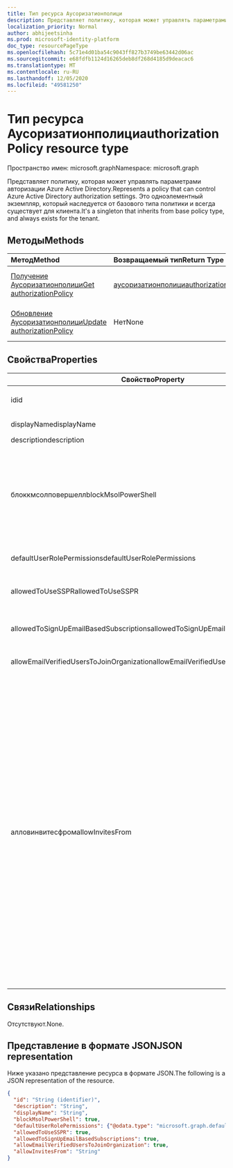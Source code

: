 ```yaml
---
title: Тип ресурса Аусоризатионполици
description: Представляет политику, которая может управлять параметрами авторизации Azure Active Directory.
localization_priority: Normal
author: abhijeetsinha
ms.prod: microsoft-identity-platform
doc_type: resourcePageType
ms.openlocfilehash: 5c71e4d01ba54c9043ff827b3749be63442d06ac
ms.sourcegitcommit: e68fdfb1124d16265deb8df268d4185d9deacac6
ms.translationtype: MT
ms.contentlocale: ru-RU
ms.lasthandoff: 12/05/2020
ms.locfileid: "49581250"
---
```

# <a name="authorizationpolicy-resource-type"></a><span data-ttu-id="696a0-103">Тип ресурса Аусоризатионполици</span><span class="sxs-lookup"><span data-stu-id="696a0-103">authorizationPolicy resource type</span></span>

<span data-ttu-id="696a0-104">Пространство имен: microsoft.graph</span><span class="sxs-lookup"><span data-stu-id="696a0-104">Namespace: microsoft.graph</span></span>

<span data-ttu-id="696a0-105">Представляет политику, которая может управлять параметрами авторизации Azure Active Directory.</span><span class="sxs-lookup"><span data-stu-id="696a0-105">Represents a policy that can control Azure Active Directory authorization settings.</span></span> <span data-ttu-id="696a0-106">Это одноэлементный экземпляр, который наследуется от базового типа политики и всегда существует для клиента.</span><span class="sxs-lookup"><span data-stu-id="696a0-106">It's a singleton that inherits from base policy type, and always exists for the tenant.</span></span>

## <a name="methods"></a><span data-ttu-id="696a0-107">Методы</span><span class="sxs-lookup"><span data-stu-id="696a0-107">Methods</span></span>

| <span data-ttu-id="696a0-108">Метод</span><span class="sxs-lookup"><span data-stu-id="696a0-108">Method</span></span>       | <span data-ttu-id="696a0-109">Возвращаемый тип</span><span class="sxs-lookup"><span data-stu-id="696a0-109">Return Type</span></span> | <span data-ttu-id="696a0-110">Описание</span><span class="sxs-lookup"><span data-stu-id="696a0-110">Description</span></span> |
|:-------------|:------------|:------------|
| [<span data-ttu-id="696a0-111">Получение Аусоризатионполици</span><span class="sxs-lookup"><span data-stu-id="696a0-111">Get authorizationPolicy</span></span>](../api/authorizationpolicy-get.md) | [<span data-ttu-id="696a0-112">аусоризатионполици</span><span class="sxs-lookup"><span data-stu-id="696a0-112">authorizationPolicy</span></span>](authorizationpolicy.md) | <span data-ttu-id="696a0-113">Чтение объекта Аусоризатионполици.</span><span class="sxs-lookup"><span data-stu-id="696a0-113">Read the authorizationPolicy object.</span></span> |
| [<span data-ttu-id="696a0-114">Обновление Аусоризатионполици</span><span class="sxs-lookup"><span data-stu-id="696a0-114">Update authorizationPolicy</span></span>](../api/authorizationpolicy-update.md) | <span data-ttu-id="696a0-115">Нет</span><span class="sxs-lookup"><span data-stu-id="696a0-115">None</span></span> | <span data-ttu-id="696a0-116">Обновление объекта Аусоризатионполици.</span><span class="sxs-lookup"><span data-stu-id="696a0-116">Update the authorizationPolicy object.</span></span> |

## <a name="properties"></a><span data-ttu-id="696a0-117">Свойства</span><span class="sxs-lookup"><span data-stu-id="696a0-117">Properties</span></span>  
| <span data-ttu-id="696a0-118">Свойство</span><span class="sxs-lookup"><span data-stu-id="696a0-118">Property</span></span> | <span data-ttu-id="696a0-119">Тип</span><span class="sxs-lookup"><span data-stu-id="696a0-119">Type</span></span> | <span data-ttu-id="696a0-120">Описание</span><span class="sxs-lookup"><span data-stu-id="696a0-120">Description</span></span> | 
|-|-|-|
|<span data-ttu-id="696a0-121">id</span><span class="sxs-lookup"><span data-stu-id="696a0-121">id</span></span>|<span data-ttu-id="696a0-122">String</span><span class="sxs-lookup"><span data-stu-id="696a0-122">String</span></span>| <span data-ttu-id="696a0-123">Идентификатор политики авторизации.</span><span class="sxs-lookup"><span data-stu-id="696a0-123">ID of the authorization policy.</span></span> <span data-ttu-id="696a0-124">Обязательно.</span><span class="sxs-lookup"><span data-stu-id="696a0-124">Required.</span></span> <span data-ttu-id="696a0-125">Только для чтения.</span><span class="sxs-lookup"><span data-stu-id="696a0-125">Read-only.</span></span>| 
|<span data-ttu-id="696a0-126">displayName</span><span class="sxs-lookup"><span data-stu-id="696a0-126">displayName</span></span>|<span data-ttu-id="696a0-127">String</span><span class="sxs-lookup"><span data-stu-id="696a0-127">String</span></span>| <span data-ttu-id="696a0-128">Отображаемое имя для этой политики.</span><span class="sxs-lookup"><span data-stu-id="696a0-128">Display name for this policy.</span></span> |  
|<span data-ttu-id="696a0-129">description</span><span class="sxs-lookup"><span data-stu-id="696a0-129">description</span></span>|<span data-ttu-id="696a0-130">String</span><span class="sxs-lookup"><span data-stu-id="696a0-130">String</span></span>| <span data-ttu-id="696a0-131">Описание этой политики.</span><span class="sxs-lookup"><span data-stu-id="696a0-131">Description of this policy.</span></span>|  
|<span data-ttu-id="696a0-132">блоккмсолповершелл</span><span class="sxs-lookup"><span data-stu-id="696a0-132">blockMsolPowerShell</span></span>|<span data-ttu-id="696a0-133">Логический</span><span class="sxs-lookup"><span data-stu-id="696a0-133">Boolean</span></span>| <span data-ttu-id="696a0-134">Чтобы отключить использование MSOL PowerShell, установите для этого свойства значение true.</span><span class="sxs-lookup"><span data-stu-id="696a0-134">To disable the use of MSOL PowerShell set this property to true.</span></span> <span data-ttu-id="696a0-135">Если задано значение true, также будет отключен доступ пользователей к устаревшей конечной точке службы, используемой MSOL PowerShell.</span><span class="sxs-lookup"><span data-stu-id="696a0-135">Setting to true will also disable user-based access to the legacy service endpoint used by MSOL PowerShell.</span></span> <span data-ttu-id="696a0-136">Это не повлияет на Azure AD Connect или Microsoft Graph.</span><span class="sxs-lookup"><span data-stu-id="696a0-136">This does not affect Azure AD Connect or Microsoft Graph.</span></span> | 
|<span data-ttu-id="696a0-137">defaultUserRolePermissions</span><span class="sxs-lookup"><span data-stu-id="696a0-137">defaultUserRolePermissions</span></span>|[<span data-ttu-id="696a0-138">defaultUserRolePermissions</span><span class="sxs-lookup"><span data-stu-id="696a0-138">defaultUserRolePermissions</span></span>](defaultuserrolepermissions.md)| <span data-ttu-id="696a0-139">Задает определенные настраиваемые разрешения для роли пользователя по умолчанию.</span><span class="sxs-lookup"><span data-stu-id="696a0-139">Specifies certain customizable permissions for default user role.</span></span> | 
|<span data-ttu-id="696a0-140">allowedToUseSSPR</span><span class="sxs-lookup"><span data-stu-id="696a0-140">allowedToUseSSPR</span></span>|<span data-ttu-id="696a0-141">Логический</span><span class="sxs-lookup"><span data-stu-id="696a0-141">Boolean</span></span>| <span data-ttu-id="696a0-142">Указывает, может ли функция сброса пароля Self-Serve использоваться пользователями клиента.</span><span class="sxs-lookup"><span data-stu-id="696a0-142">Indicates whether the Self-Serve Password Reset feature can be used by users on the tenant.</span></span> | 
|<span data-ttu-id="696a0-143">allowedToSignUpEmailBasedSubscriptions</span><span class="sxs-lookup"><span data-stu-id="696a0-143">allowedToSignUpEmailBasedSubscriptions</span></span>|<span data-ttu-id="696a0-144">Логический</span><span class="sxs-lookup"><span data-stu-id="696a0-144">Boolean</span></span>| <span data-ttu-id="696a0-145">Указывает, могут ли пользователи регистрироваться на почтовые подписки.</span><span class="sxs-lookup"><span data-stu-id="696a0-145">Indicates whether users can sign up for email based subscriptions.</span></span> | 
|<span data-ttu-id="696a0-146">allowEmailVerifiedUsersToJoinOrganization</span><span class="sxs-lookup"><span data-stu-id="696a0-146">allowEmailVerifiedUsersToJoinOrganization</span></span>|<span data-ttu-id="696a0-147">Логический</span><span class="sxs-lookup"><span data-stu-id="696a0-147">Boolean</span></span>| <span data-ttu-id="696a0-148">Указывает, может ли пользователь присоединиться к клиенту по проверке электронной почты.</span><span class="sxs-lookup"><span data-stu-id="696a0-148">Indicates whether a user can join the tenant by email validation.</span></span> | 
|<span data-ttu-id="696a0-149">алловинвитесфром</span><span class="sxs-lookup"><span data-stu-id="696a0-149">allowInvitesFrom</span></span>|<span data-ttu-id="696a0-150">String</span><span class="sxs-lookup"><span data-stu-id="696a0-150">String</span></span>|<span data-ttu-id="696a0-151">Указывает, кто может приглашать внешних пользователей в Организации.</span><span class="sxs-lookup"><span data-stu-id="696a0-151">Indicates who can invite external users to the organization.</span></span> <span data-ttu-id="696a0-152">Возможные значения:</span><span class="sxs-lookup"><span data-stu-id="696a0-152">Possible values are:</span></span><ul><li><span data-ttu-id="696a0-153">`none` — Запретить всем, в том числе администраторам, приглашать внешних пользователей.</span><span class="sxs-lookup"><span data-stu-id="696a0-153">`none` - Prevent everyone, including admins, from inviting external users.</span></span> <span data-ttu-id="696a0-154">Настройка по умолчанию для государственных организаций США.</span><span class="sxs-lookup"><span data-stu-id="696a0-154">Default setting for US Government.</span></span></li><li><span data-ttu-id="696a0-155">`adminsAndGuestInviters` — Разрешить членам группы "Администраторы", "Администраторы пользователей" и "гость" приглашать внешних пользователей.</span><span class="sxs-lookup"><span data-stu-id="696a0-155">`adminsAndGuestInviters` - Allow members of Global Administrators, User Administrators, and Guest Inviter roles to invite external users.</span></span></li><li><span data-ttu-id="696a0-156">`adminsGuestInvitersAndAllMembers` — Разрешить внешним пользователям приглашать этих ролей администратора и других участников роли пользователей.</span><span class="sxs-lookup"><span data-stu-id="696a0-156">`adminsGuestInvitersAndAllMembers` - Allow the above admin roles and all other User role members to invite external users.</span></span></li><li><span data-ttu-id="696a0-157">`everyone` — Разрешить всем пользователям в Организации, в том числе гостям, приглашать внешних пользователей.</span><span class="sxs-lookup"><span data-stu-id="696a0-157">`everyone` - Allow everyone in the organization, including guest users, to invite external users.</span></span> <span data-ttu-id="696a0-158">Значение по умолчанию для всех облачных сред, кроме государственных организаций США.</span><span class="sxs-lookup"><span data-stu-id="696a0-158">Default setting for all cloud environments except US Government.</span></span></li></ul> |

## <a name="relationships"></a><span data-ttu-id="696a0-159">Связи</span><span class="sxs-lookup"><span data-stu-id="696a0-159">Relationships</span></span>

<span data-ttu-id="696a0-160">Отсутствуют.</span><span class="sxs-lookup"><span data-stu-id="696a0-160">None.</span></span>

## <a name="json-representation"></a><span data-ttu-id="696a0-161">Представление в формате JSON</span><span class="sxs-lookup"><span data-stu-id="696a0-161">JSON representation</span></span>

<span data-ttu-id="696a0-162">Ниже указано представление ресурса в формате JSON.</span><span class="sxs-lookup"><span data-stu-id="696a0-162">The following is a JSON representation of the resource.</span></span>

<!-- {
  "blockType": "resource",
  "optionalProperties": [

  ],
  "@odata.type": "microsoft.graph.authorizationPolicy",
  "baseType": "",
  "keyProperty": "id"
}-->

```json
{
  "id": "String (identifier)",
  "description": "String",
  "displayName": "String",
  "blockMsolPowerShell": true,
  "defaultUserRolePermissions": {"@odata.type": "microsoft.graph.defaultUserRolePermissions"},
  "allowedToUseSSPR": true,
  "allowedToSignUpEmailBasedSubscriptions": true,
  "allowEmailVerifiedUsersToJoinOrganization": true,
  "allowInvitesFrom": "String"
}
```
